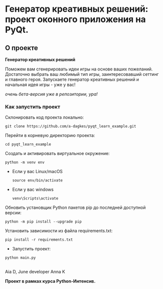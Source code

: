 # Генератор креативных решений: проект оконного приложения на PyQt.

## О проекте

**Генератор креативных решений**

Поможем вам сгенерировать идеи игры на основе ваших пожеланий. Достаточно выбрать ваш любимый тип игры, заинтересовавший сеттинг и главного героя. Запускаете генератор креативных решений и начальная идея игры - уже у вас!

*очень бета-версия уже в репозитории, ура!*

### Как запустить проект

Склонировать код проекта локально:

```
git clone https://github.com/a-dagkes/pyqt_learn_example.git
```

Перейти в корневую директорию проекта:

```
cd pyqt_learn_example
```

Cоздать и активировать виртуальное окружение:

```
python -m venv env
```

* Если у вас Linux/macOS

    ```
    source env/bin/activate
    ```

* Если у вас windows

    ```
    venv\Scripts\activate
    ```


Обновить установщик Python пакетов pip до последней доступной версии:

```
python -m pip install --upgrade pip
```

Установить зависимости из файла requirements.txt:

```
pip install -r requirements.txt
```

* Запустить проект:

```
python main.py
```

##

Aia D, June developer
Anna K

**Проект в рамках курса Python-Интенсив.**
